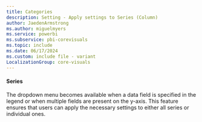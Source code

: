 ```yaml
---
title: Categories
description: Setting - Apply settings to Series (Column)
author: JaedenArmstrong
ms.author: miguelmyers
ms.service: powerbi
ms.subservice: pbi-corevisuals
ms.topic: include
ms.date: 06/17/2024
ms.custom: include file - variant
LocalizationGroup: core-visuals
---
```

#### Series

The dropdown menu becomes available when a data field is specified in the legend or when multiple fields are present on the y-axis. This feature ensures that users can apply the necessary settings to either all series or individual ones.
